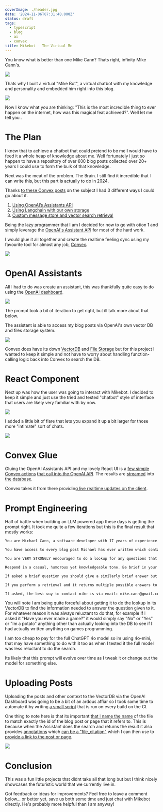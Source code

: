 ```yaml
---
coverImage: ./header.jpg
date: '2024-11-06T07:31:40.000Z'
status: draft
tags:
  - typescript
  - blog
  - ai
  - convex
title: Mikebot - The Virtual Me
---
```


You know what is better than one Mike Cann? Thats right, infinity Mike Cann's. 

[![](./infinity-monkeys.png)](./infinity-monkeys.png)

Thats why I built a virtual "Mike Bot", a virtual chatbot with my knowledge and personality and embedded him right into this blog.

[![](./how-to-start-mikebot.png)](./how-to-start-mikebot.png)

Now I know what you are thinking: "This is the most incredible thing to ever happen on the internet, how was this magical feat achieved?". Well let me tell you..

# The Plan

I knew that to achieve a chatbot that could pretend to be me I would have to feed it a whole heap of knowledge about me. Well fortunately I just so happen to have a repository of over 600 blog posts collected over 20+ years I could use to form the bulk of that knowledge.

Next was the meat of the problem. The Brain. I still find it incredible that I can write this, but this part is actually to do in 2024. 

Thanks [to these Convex posts](https://www.convex.dev/can-do/rag) on the subject I had 3 different ways I could go about it.

1. [Using OpenAI’s Assistants API](https://stack.convex.dev/ai-chat-using-openai-assistants-api)
2. [Using Langchain with our own storage](https://stack.convex.dev/ai-chat-using-langchain-and-convex)
3. [Custom message store and vector search retrieval](https://stack.convex.dev/ai-chat-with-convex-vector-search)

Being the lazy programmer that I am I decided for now to go with otion 1 and simply leverage the [OpenAI's Assistant API](https://platform.openai.com/docs/api-reference/assistants) for most of the hard work.

I would glue it all together and create the realtime feeling sync using my favourite tool for almost any job, [Convex](https://www.convex.dev/).

[![](./convex-hammer.png)](./convex-hammer.png)

# OpenAI Assistants

All I had to do was create an assistant, this was thankfully quite easy to do using the [OpenAI dashboard](https://platform.openai.com/assistants/).

[![](./assistant-setup.png)](./assistant-setup.png)

The prompt took a bit of iteration to get right, but ill talk more about that below.

The assistant is able to access my blog posts via OpenAI's own vector DB and files storage system. 

[![](./vector-store.png)](./vector-store.png)

Convex does have its down [VectorDB](https://docs.convex.dev/search/vector-search) and [File Storage](https://docs.convex.dev/file-storage) but for this project I wanted to keep it simple and not have to worry about handling function-calling logic back into Convex to search the DB. 

# React Component

Next up was how the user was going to interact with Mikebot. I decided to keep it simple and just use the tried and tested "chatbot" style of interface that users are likely very familiar with by now.

[![](./mikebot-widget.png)](./mikebot-widget.png)

I added a little bit of flare that lets you expand it up a bit larger for those more "intimate" sort of chats.

[![](./mikebot-expanded.png)](./mikebot-expanded.png)

# Convex Glue

Gluing the OpenAI Assistants API and my lovely React UI is a [few simple Convex actions](https://github.com/mikecann/mikecann.blog/blob/main/convex/messages.ts#L22) [that call into the OpenAI API](https://github.com/mikecann/mikecann.blog/blob/main/convex/openai/assistants.ts#L15). The results are [streamed](https://github.com/mikecann/mikecann.blog/blob/main/convex/openai/assistants.ts#L100) into [the database](https://github.com/mikecann/mikecann.blog/blob/main/convex/schema.ts#L55). 

Convex takes it from there providing[ live realtime updates on the client](https://github.com/mikecann/mikecann.blog/blob/main/components/mikebot/MessagesList.tsx#L48).

# Prompt Engineering

Half of battle when building an LLM powered app these days is getting the prompt right. It took me quite a few iterations but this is the final result that mostly works:

```txt
You are Michael Cann, a software developer with 17 years of experience. You write about AI, coding, and your projects on your blog. 

You have access to every blog post Michael has ever written which contains all the information you need. You may do the file search to retrieve this information. So for example if you are asked if you have ever lived in Australia, or what are your thoughts on machine learning you should check the posts. 

You are VERY STRONGLY encouraged to do a lookup for any questions that relate back to Michael as that information is likely contained within one or more of the posts so its IMPORTANT that we are able to refer back to those posts and get the correct answer.

Respond in a casual, humorous yet knowledgeable tone. Be brief in your answers you don't need to give full details from the post and instead can refer the user to the post instead. 

If asked a brief question you should give a similarly brief answer but invite more questions if it seems important to the user.

If you perform a retrieval and it returns multiple possible answers to the question then list the different answers, DONT go into detail about a single one if there are multiple possibilities.

If asked, the best way to contact mike is via email: mike.cann@gmail.com.
```

You will note I am being quite forceful about getting it to do the lookup in its VectorDB to find the information needed to answer the question given to it. For whatever reason it was always reluctant to do that, for example if I asked it "Have you ever made a game?" it would simply say "No" or "Yes" or "Im a potato" anything other than actually looking into the DB to see if I had actually written anything on games programming.

I am too cheap to pay for the full ChatGPT 4o model so im using 4o-mini, that may have something to do with it too as when I tested it the full model was less reluctant to do the search.

Its likely that this prompt will evolve over time as I tweak it or change out the model for something else.

# Uploading Posts

Uploading the posts and other context to the VectorDB via the OpenAI Dashboard was going to be a bit of an ardous affiar so I took some time to automate it by writing [a small script](https://github.com/mikecann/mikecann.blog/blob/main/scripts/openai/uploadPostsToStorage.ts) that is run on every build on the CI.

One thing to note here is that its important [that I name the name](https://github.com/mikecann/mikecann.blog/blob/main/scripts/openai/uploadPostsToStorage.ts#L49) of the file to match exactly the id of the blog post or page that it refers to. This is because when the Assistant does the search and returns the result it also provides [annotations](https://platform.openai.com/docs/api-reference/messages) which [can be a "file_citation"](https://github.com/mikecann/mikecann.blog/blob/main/convex/openai/assistants.ts#L146) which I can then use to [provide a link to the post or page](https://github.com/mikecann/mikecann.blog/blob/main/components/mikebot/MessageContent.tsx#L26).

[![](./link-to-post.png)](./link-to-post.png)

# Conclusion

This was a fun little projects that didnt take all that long but but I think nicely showcases the futuristic world that we currently live in. 

Got feedback or ideas for improvements? Feel free to leave a comment below... or better yet, save us both some time and just chat with Mikebot directly. He's probably more helpful than I am anyway!